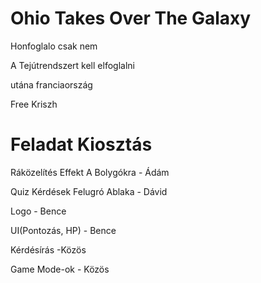 <h1> Ohio Takes Over The Galaxy</h1>
<p>Honfoglalo csak nem</p>
<p>A Tejútrendszert kell elfoglalni</p>
<p>utána franciaország</p>
<p>Free Kriszh</p>

<h1> Feladat Kiosztás</h1>
<p>Ráközelítés Effekt A Bolygókra - Ádám</p>
<p>Quiz Kérdések Felugró Ablaka - Dávid</p>
<p>Logo - Bence</p>
<p>UI(Pontozás, HP) - Bence</p>
<p>Kérdésírás -Közös</p>
<p>Game Mode-ok - Közös</p>